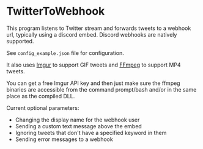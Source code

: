# TwitterToWebhook

This program listens to Twitter stream and forwards tweets to a webhook url, typically using a discord embed. Discord webhooks are natively supported.

See `config_example.json` file for configuration.

It also uses [Imgur](http://www.imgur.com) to support GIF tweets and [FFmpeg](https://ffmpeg.org/) to support MP4 tweets.

You can get a free Imgur API key and then just make sure the ffmpeg binaries are accessible from the command prompt/bash and/or in the same place as the compiled DLL.

Current optional parameters:
* Changing the display name for the webhook user
* Sending a custom text message above the embed
* Ignoring tweets that don't have a specified keyword in them
* Sending error messages to a webhook
